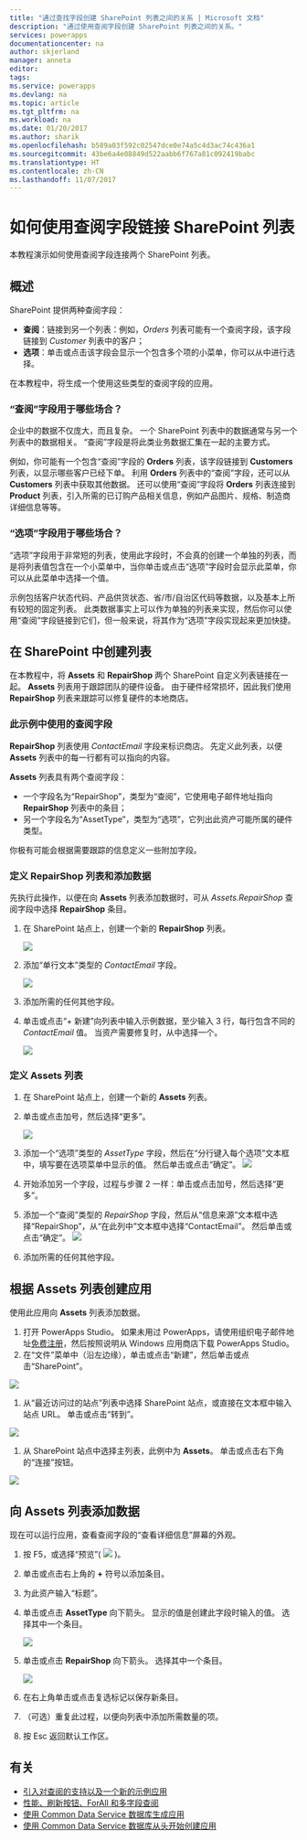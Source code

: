 ```yaml
---
title: "通过查找字段创建 SharePoint 列表之间的关系 | Microsoft 文档"
description: "通过使用查阅字段创建 SharePoint 列表之间的关系。"
services: powerapps
documentationcenter: na
author: skjerland
manager: anneta
editor: 
tags: 
ms.service: powerapps
ms.devlang: na
ms.topic: article
ms.tgt_pltfrm: na
ms.workload: na
ms.date: 01/20/2017
ms.author: sharik
ms.openlocfilehash: b589a03f592c02547dce0e74a5c4d3ac74c436a1
ms.sourcegitcommit: 43be6a4e08849d522aabb6f767a81c092419babc
ms.translationtype: HT
ms.contentlocale: zh-CN
ms.lasthandoff: 11/07/2017
---
```

# <a name="how-to-link-sharepoint-lists-using-lookup-fields"></a>如何使用查阅字段链接 SharePoint 列表
本教程演示如何使用查阅字段连接两个 SharePoint 列表。

## <a name="overview"></a>概述
SharePoint 提供两种查阅字段：

* **查阅**：链接到另一个列表：例如，*Orders* 列表可能有一个查阅字段，该字段链接到 *Customer* 列表中的客户；
* **选项**：单击或点击该字段会显示一个包含多个项的小菜单，你可以从中进行选择。

在本教程中，将生成一个使用这些类型的查阅字段的应用。

### <a name="what-do-you-use-lookup-fields-for"></a>“查阅”字段用于哪些场合？
企业中的数据不仅庞大，而且复杂。 一个 SharePoint 列表中的数据通常与另一个列表中的数据相关。 “查阅”字段是将此类业务数据汇集在一起的主要方式。

例如，你可能有一个包含“查阅”字段的 **Orders** 列表，该字段链接到 **Customers** 列表，以显示哪些客户已经下单。 利用 **Orders** 列表中的“查阅”字段，还可以从 **Customers** 列表中获取其他数据。 还可以使用“查阅”字段将 **Orders** 列表连接到 **Product** 列表，引入所需的已订购产品相关信息，例如产品图片、规格、制造商详细信息等等。

### <a name="what-are-choice-fields-used-for"></a>“选项”字段用于哪些场合？
“选项”字段用于非常短的列表，使用此字段时，不会真的创建一个单独的列表，而是将列表值包含在一个小菜单中，当你单击或点击“选项”字段时会显示此菜单，你可以从此菜单中选择一个值。

示例包括客户状态代码、产品供货状态、省/市/自治区代码等数据，以及基本上所有较短的固定列表。 此类数据事实上可以作为单独的列表来实现，然后你可以使用“查阅”字段链接到它们，但一般来说，将其作为“选项”字段实现起来更加快捷。

## <a name="create-the-lists-in-sharepoint"></a>在 SharePoint 中创建列表
在本教程中，将 **Assets** 和 **RepairShop** 两个 SharePoint 自定义列表链接在一起。 **Assets** 列表用于跟踪团队的硬件设备。 由于硬件经常损坏，因此我们使用 **RepairShop** 列表来跟踪可以修复硬件的本地商店。

### <a name="the-lookup-fields-used-in-this-example"></a>此示例中使用的查阅字段
**RepairShop** 列表使用 *ContactEmail* 字段来标识商店。 先定义此列表，以便 **Assets** 列表中的每一行都有可以指向的内容。

**Assets** 列表具有两个查阅字段：

* 一个字段名为“RepairShop”，类型为“查阅”，它使用电子邮件地址指向 **RepairShop** 列表中的条目；
* 另一个字段名为“AssetType”，类型为“选项”，它列出此资产可能所属的硬件类型。

你极有可能会根据需要跟踪的信息定义一些附加字段。

### <a name="define-the-repairshop-list-and-add-data"></a>定义 RepairShop 列表和添加数据
先执行此操作，以便在向 **Assets** 列表添加数据时，可从 *Assets.RepairShop* 查阅字段中选择 **RepairShop** 条目。

1. 在 SharePoint 站点上，创建一个新的 **RepairShop** 列表。
   
    ![](./media/sharepoint-lookup-fields/new-list.png)
2. 添加“单行文本”类型的 *ContactEmail* 字段。
   
    ![](./media/sharepoint-lookup-fields/add-email-field.png)
3. 添加所需的任何其他字段。
4. 单击或点击“+ 新建”向列表中输入示例数据，至少输入 3 行，每行包含不同的 *ContactEmail* 值。 当资产需要修复时，从中选择一个。
   
    ![](./media/sharepoint-lookup-fields/add-repair-shops.png)

### <a name="define-the-assets-list"></a>定义 Assets 列表
1. 在 SharePoint 站点上，创建一个新的 **Assets** 列表。
2. 单击或点击加号，然后选择“更多”。
   
    ![](./media/sharepoint-lookup-fields/choose-more-type.png)
3. 添加一个“选项”类型的 *AssetType* 字段，然后在“分行键入每个选项”文本框中，填写要在选项菜单中显示的值。 然后单击或点击“确定”。
   ![](./media/sharepoint-lookup-fields/define-choice-column.png)
4. 开始添加另一个字段，过程与步骤 2 一样：单击或点击加号，然后选择“更多”。
5. 添加一个“查阅”类型的 *RepairShop* 字段，然后从“信息来源”文本框中选择“RepairShop”，从“在此列中”文本框中选择“ContactEmail”。 然后单击或点击“确定”。
   ![](./media/sharepoint-lookup-fields/setup-lookup-column.png)
6. 添加所需的任何其他字段。

## <a name="create-an-app-from-the-assets-list"></a>根据 Assets 列表创建应用
使用此应用向 **Assets** 列表添加数据。

1. 打开 PowerApps Studio。 如果未用过 PowerApps，请使用组织电子邮件地址[免费注册](https://powerapps.microsoft.com)，然后按照说明从 Windows 应用商店下载 PowerApps Studio。
2. 在“文件”菜单中（沿左边缘），单击或点击“新建”，然后单击或点击“SharePoint”。

![](./media/sharepoint-lookup-fields/create-app.png)

1. 从“最近访问过的站点”列表中选择 SharePoint 站点，或直接在文本框中输入站点 URL。 单击或点击“转到”。

![](./media/sharepoint-lookup-fields/choose-sharepoint-site.png)

1. 从 SharePoint 站点中选择主列表，此例中为 **Assets**。 单击或点击右下角的“连接”按钮。

![](./media/sharepoint-lookup-fields/choose-main-list.png)

## <a name="add-data-to-the-assets-list"></a>向 Assets 列表添加数据
现在可以运行应用，查看查阅字段的“查看详细信息”屏幕的外观。

1. 按 F5，或选择“预览”( ![](./media/sharepoint-lookup-fields/preview.png) )。
2. 单击或点击右上角的 **+** 符号以添加条目。
3. 为此资产输入“标题”。
4. 单击或点击 **AssetType** 向下箭头。 显示的值是创建此字段时输入的值。 选择其中一个条目。
   
    ![](./media/sharepoint-lookup-fields/fill-asset-type-3.png)
5. 单击或点击 **RepairShop** 向下箭头。 选择其中一个条目。
   
    ![](./media/sharepoint-lookup-fields/fill-repair-shop-3.png)
6. 在右上角单击或点击复选标记以保存新条目。
7. （可选）重复此过程，以便向列表中添加所需数量的项。
8. 按 Esc 返回默认工作区。

## <a name="for-more-information"></a>有关
* [引入对查阅的支持以及一个新的示例应用](https://powerapps.microsoft.com/blog/support-for-lookups/)
* [性能、刷新按钮、ForAll 和多字段查阅](https://powerapps.microsoft.com/blog/performance-refresh-forall-multiple-field-lookups-531/)
* [使用 Common Data Service 数据库生成应用](data-platform-create-app.md)
* [使用 Common Data Service 数据库从头开始创建应用](data-platform-create-app-scratch.md)

